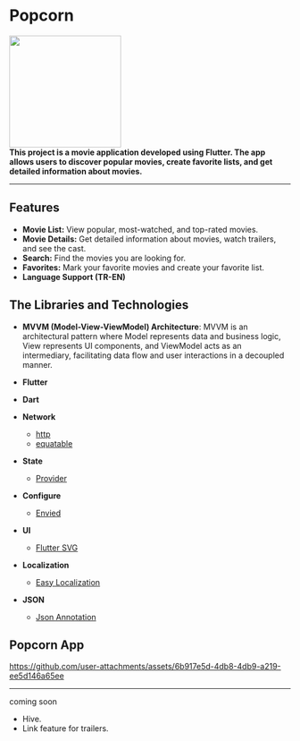 
# Popcorn
<img src="https://github.com/user-attachments/assets/b7757ee1-30cc-41f1-be63-0ced504b88a3" height="200">   <br>
**This project is a movie application developed using Flutter. The app allows users to discover popular movies, create favorite lists, and get detailed information about movies.** <br>

-----------

## Features
* **Movie List:** View popular, most-watched, and top-rated movies.<br>
* **Movie Details:** Get detailed information about movies, watch trailers, and see the cast.<br>
* **Search:** Find the movies you are looking for.<br>
* **Favorites:** Mark your favorite movies and create your favorite list.<br>
* **Language Support (TR-EN)** <br>

## The Libraries and Technologies
* **MVVM (Model-View-ViewModel) Architecture**: MVVM is an architectural pattern where Model represents data and business logic, View represents UI components, and ViewModel acts as an intermediary, facilitating data flow and user interactions in a decoupled manner. <br>

* **Flutter**
* **Dart**
* **Network** <br>
  * [http](https://pub.dev/packages/http)<br>
  * [equatable ](https://pub.dev/packages/equatable)<br>

* **State** <br>
  * [Provider](https://pub.dev/packages/provider)<br>

* **Configure** <br>
  * [Envied](https://pub.dev/packages/envied)<br>

* **UI** <br>
  * [Flutter SVG](https://pub.dev/packages/flutter_svg)<br>
  
* **Localization** <br>
  * [Easy Localization](https://pub.dev/packages/easy_localization)<br>
  
* **JSON** <br>
  * [Json Annotation](https://pub.dev/packages/json_annotation)<br>

## Popcorn App



https://github.com/user-attachments/assets/6b917e5d-4db8-4db9-a219-ee5d146a65ee


---
coming soon
 * Hive. <br>
 * Link feature for trailers.<br>
